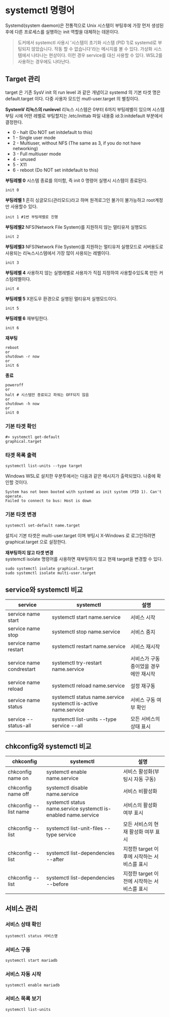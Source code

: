 # systemctl 명령어

Systemd(system daemon)은 전통적으로 Unix 시스템이 부팅후에 가장 먼저 생성된 후에 다른 프로세스를 실행하는 init 역할을 대체하는 데몬이다.

> 도커에서 systemctl 사용시 '시스템이 초기화 시스템 (PID 1)로 systemd로 부팅되지 않았습니다. 작동 할 수 없습니다'라는 메시지를 볼 수 있다. 가상화 시스템에서 나타나는 현상이다. 이런 경우 service를 대신 사용할 수 있다. WSL2를 사용하는 경우에도 나타난다.

## Target 관리

target 은 기존 SysV init 의 run level 과 같은 개념이고 systemd 의 기본 타겟 명은 default.target 이다. 다중 사용자 모드인 mutl-user.target 의 별칭이다.

**SystemV 리눅스의 runlevel** 리눅스 시스템은 0부터 6까지 부팅레벨이 있으며 시스템 부팅 시에 어떤 레벨로 부팅할지는 /etc/inittab 파일 내용중 id:3:initdefault 부분에서 결정한다.

* 0 - halt (Do NOT set initdefault to this)
* 1 - Single user mode
* 2 - Multiuser, without NFS (The same as 3, if you do not have networking)
* 3 - Full multiuser mode
* 4 - unused
* 5 - X11
* 6 - reboot (Do NOT set initdefault to this)

**부팅레벨 0** 시스템 종료를 의미함, 즉 init 0 명령어 실행시 시스템이 종료된다.

```shell
init 0
```

**부팅레벨 1** 흔히 싱글모드(관리모드)라고 하며 원격로그인 불가이 불가능하고 root계정만 사용할수 있다.

```shell
init 1 #1번 부팅레벨로 진행
```

**부팅레벨2** NFS(Network File System)를 지원하지 않는 멀티유저 실행모드

```shell
init 2
```

**부팅레벨3** NFS(Network File System)를 지원하는 멀티유저 실행모드로 서버용도로 사용되는 리눅스시스템에서 가장 많이 사용되는 레벨이다.

```shell
init 3
```

**부팅레벨 4** 사용하지 않는 실행레벨로 사용자가 직접 지정하여 사용할수있도록 만든 커스텀레벨이다.

```shell
init 4
```

**부팅레벨 5** X윈도우 환경으로 실행된 멀티유저 실행모드이다.

```shell
init 5
```

**부팅레벨 6** 재부팅한다.

```shell
init 6
```

**재부팅**

```shell
reboot
or
shutdown -r now 
or
init 6
```

**종료**

```shell
poweroff
or
halt # 시스템만 종료되고 파워는 OFF되지 않음
or
shutdown -h now
or
init 0
```

### 기본 타겟 확인

```shell
#> systemctl get-default
graphical.target
```

### 타겟 목록 출력

```shell
systemctl list-units --type target
```

Windows WSL로 설치한 우분투에서는 다음과 같은 메시지가 출력되었다. 나중에 확인할 것이다.

```shell
System has not been booted with systemd as init system (PID 1). Can't operate.
Failed to connect to bus: Host is down
```

### 기본 타겟 변경

```shell
systemctl set-default name.target
```

설치시 기본 타겟은 multi-user.target 이며 부팅시 X-Windows 로 로그인하려면 graphical.target 으로 설정한다.

**재부팅하지 않고 타겟 변경**\
systemctl isolate 명령어를 사용하면 재부팅하지 않고 현재 target을 변경할 수 있다.

```shell
sudo systemctl isolate graphical.target
sudo systemctl isolate multi-user.target
```

## service와 systemctl 비교

| service                  | systemctl                                                      | 설명                   |
| ------------------------ | -------------------------------------------------------------- | -------------------- |
| service name start       | systemctl start name.service                                   | 서비스 시작               |
| service name stop        | systemctl stop name.service                                    | 서비스 중지               |
| service name restart     | systemctl restart name.service                                 | 서비스 재시작              |
| service name condrestart | systemctl try-restart name.service                             | 서비스가 구동중이었을 경우에만 재시작 |
| service name reload      | systemctl reload name.service                                  | 설정 재구동               |
| service name status      | systemctl status name.service systemctl is-active name.service | 서비스 구동 여부 확인         |
| service --status-all     | systemctl list-units --type service --all                      | 모든 서비스의 상태 표시        |

## chkconfig와 systemctl 비교

| chkconfig             | systemctl                                                       | 설명                          |
| --------------------- | --------------------------------------------------------------- | --------------------------- |
| chkconfig name on     | systemctl enable name.service                                   | 서비스 활성화(부팅시 자동 구동)          |
| chkconfig name off    | systemctl disable name.service                                  | 서비스 비활성화                    |
| chkconfig --list name | systemctl status name.service systemctl is-enabled name.service | 서비스의 활성화 여부 표시              |
| chkconfig --list      | systemctl list-unit-files --type service                        | 모든 서비스의 현재 활성화 여부 표시        |
| chkconfig --list      | systemctl list-dependencies --after                             | 지정한 target 이후에 시작하는 서비스를 표시 |
| chkconfig --list      | systemctl list-dependencies --before                            | 지정한 target 이전에 시작하는 서비스를 표시 |

## 서비스 관리

### 서비스 상태 확인

```shell
systemctl status 서비스명 
```

### 서비스 구동

```shell
systemctl start mariadb
```

### 서비스 자동 시작

```shell
systemctl enable mariadb
```

### 서비스 목록 보기

```shell
systemctl list-units
```
